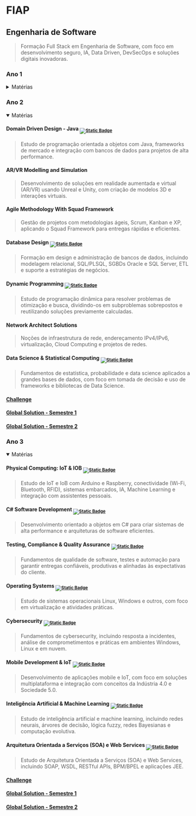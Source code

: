 # FIAP
## Engenharia de Software
> Formação Full Stack em Engenharia de Software, com foco em desenvolvimento seguro, IA, Data Driven, DevSecOps e soluções digitais inovadoras.

### Ano 1
<details>
  <summary>Matérias</summary>
  
  #### Computional Thinking With Python   <sub>[![Static Badge](https://img.shields.io/badge/repos-ED145B)](https://github.com/orgs/Rafafaaa-FIAP/repositories?q=topic%3Aano1+topic%3Actp+sort%3Aname-asc)</sub>
  > Introdução ao pensamento computacional e à programação em Python, com foco em algoritmos, lógica e resolução de problemas.

  #### Storytelling e Inspiração Empreendedora
  > Uso de storytelling e técnicas empreendedoras para comunicar ideias, produtos e serviços de forma envolvente, gerando impacto, engajamento e identificação.

  #### Software & Total Experience Design
  > Exploração de requisitos, gestão ágil de projetos e criação de protótipos de software com foco em UX/UI e Total Experience (TX), do funcionário ao cliente.

  #### Differentiated Problem Solving
  > Estudo de cálculo infinitesimal, derivadas e integrais aplicados à resolução de problemas em contextos práticos.
  
  #### Edge Computing & Computer Systems   <sub>[![Static Badge](https://img.shields.io/badge/repos-ED145B)](https://github.com/orgs/Rafafaaa-FIAP/repositories?q=topic%3Aano1+topic%3Aedg+sort%3Aname-asc)</sub>
  > Estudo de sistemas computacionais e computação em borda, com foco em hardware, sensores, microcontroladores e sua aplicação em coleta e processamento de dados.

  #### Front-End Design   <sub>[![Static Badge](https://img.shields.io/badge/repos-ED145B)](https://github.com/orgs/Rafafaaa-FIAP/repositories?q=topic%3Aano1+topic%3Afro+sort%3Aname-asc)</sub>
  > Formação em desenvolvimento front-end com foco em experiência do usuário e design responsivo, utilizando HTML5, CSS, JavaScript e frameworks.

  #### Web Development   <sub>[![Static Badge](https://img.shields.io/badge/repos-ED145B)](https://github.com/orgs/Rafafaaa-FIAP/repositories?q=topic%3Aano1+topic%3Afro+sort%3Aname-asc)</sub>
  > Desenvolvimento de aplicações web com arquitetura MVC, práticas de web semântica e SEO, usando HTML5, CSS3, JavaScript e React, preparando para atuação fullstack.
  
  #### [Challenge](https://github.com/orgs/Rafafaaa-FIAP/repositories?q=topic%3Aano1+topic%3Achl+sort%3Aname-asc)
  
  #### [Global Solution - Semestre 1](https://github.com/orgs/Rafafaaa-FIAP/repositories?q=topic%3Aano1+topic%3Ags1+sort%3Aname-asc)
  
  #### [Global Solution - Semestre 2](https://github.com/orgs/Rafafaaa-FIAP/repositories?q=topic%3Aano1+topic%3Ags2+sort%3Aname-asc)
</details>

### Ano 2
<details open>
  <summary>Matérias</summary>

  #### Domain Driven Design - Java   <sub>[![Static Badge](https://img.shields.io/badge/repos-ED145B)](https://github.com/orgs/Rafafaaa-FIAP/repositories?q=topic%3Aano2+topic%3Ajav+sort%3Aname-asc)</sub>
  > Estudo de programação orientada a objetos com Java, frameworks de mercado e integração com bancos de dados para projetos de alta performance.

  #### AR/VR Modelling and Simulation
  > Desenvolvimento de soluções em realidade aumentada e virtual (AR/VR) usando Unreal e Unity, com criação de modelos 3D e interações virtuais.

  #### Agile Methodology With Squad Framework
  > Gestão de projetos com metodologias ágeis, Scrum, Kanban e XP, aplicando o Squad Framework para entregas rápidas e eficientes.

  #### Database Design   <sub>[![Static Badge](https://img.shields.io/badge/repos-ED145B)](https://github.com/orgs/Rafafaaa-FIAP/repositories?q=topic%3Aano2+topic%3Adat+sort%3Aname-asc)</sub>
  > Formação em design e administração de bancos de dados, incluindo modelagem relacional, SQL/PLSQL, SGBDs Oracle e SQL Server, ETL e suporte a estratégias de negócios. 

  #### Dynamic Programming   <sub>[![Static Badge](https://img.shields.io/badge/repos-ED145B)](https://github.com/orgs/Rafafaaa-FIAP/repositories?q=topic%3Aano2+topic%3Adyn+sort%3Aname-asc)</sub>
  > Estudo de programação dinâmica para resolver problemas de otimização e busca, dividindo-os em subproblemas sobrepostos e reutilizando soluções previamente calculadas.

  #### Network Architect Solutions
  > Noções de infraestrutura de rede, endereçamento IPv4/IPv6, virtualização, Cloud Computing e projetos de redes.

  #### Data Science & Statistical Computing   <sub>[![Static Badge](https://img.shields.io/badge/repos-ED145B)](https://github.com/orgs/Rafafaaa-FIAP/repositories?q=topic%3Aano2+topic%3Adsc+sort%3Aname-asc)</sub>
  > Fundamentos de estatística, probabilidade e data science aplicados a grandes bases de dados, com foco em tomada de decisão e uso de frameworks e bibliotecas de Data Science.
  
  #### [Challenge](https://github.com/orgs/Rafafaaa-FIAP/repositories?q=CHL2-+sort%3Aname-asc)
  #### [Global Solution - Semestre 1](https://github.com/orgs/Rafafaaa-FIAP/repositories?q=GS03-+sort%3Aname-asc)
  #### [Global Solution - Semestre 2](https://github.com/orgs/Rafafaaa-FIAP/repositories?q=GS04-+sort%3Aname-asc)
</details>

### Ano 3
<details open>
  <summary>Matérias</summary>

  #### Physical Computing: IoT & IOB   <sub>[![Static Badge](https://img.shields.io/badge/repos-ED145B)](https://github.com/orgs/Rafafaaa-FIAP/repositories?q=IOT-+sort%3Aname-asc)</sub>
  > Estudo de IoT e IoB com Arduino e Raspberry, conectividade (Wi-Fi, Bluetooth, RFID), sistemas embarcados, IA, Machine Learning e integração com assistentes pessoais.

  #### C# Software Development   <sub>[![Static Badge](https://img.shields.io/badge/repos-ED145B)](https://github.com/orgs/Rafafaaa-FIAP/repositories?q=CSD-+sort%3Aname-asc)</sub>
  > Desenvolvimento orientado a objetos em C# para criar sistemas de alta performance e arquiteturas de software eficientes.

  #### Testing, Compliance & Quality Assurance   <sub>[![Static Badge](https://img.shields.io/badge/repos-ED145B)](https://github.com/orgs/Rafafaaa-FIAP/repositories?q=TCQ-+sort%3Aname-asc)</sub>
  > Fundamentos de qualidade de software, testes e automação para garantir entregas confiáveis, produtivas e alinhadas às expectativas do cliente.

  #### Operating Systems   <sub>[![Static Badge](https://img.shields.io/badge/repos-ED145B)](https://github.com/orgs/Rafafaaa-FIAP/repositories?q=SYS-+sort%3Aname-asc)</sub>
  > Estudo de sistemas operacionais Linux, Windows e outros, com foco em virtualização e atividades práticas.

  #### Cybersecurity   <sub>[![Static Badge](https://img.shields.io/badge/repos-ED145B)](https://github.com/orgs/Rafafaaa-FIAP/repositories?q=CYB-+sort%3Aname-asc)</sub>
  > Fundamentos de cybersecurity, incluindo resposta a incidentes, análise de comprometimentos e práticas em ambientes Windows, Linux e em nuvem.

  #### Mobile Development & IoT   <sub>[![Static Badge](https://img.shields.io/badge/repos-ED145B)](https://github.com/orgs/Rafafaaa-FIAP/repositories?q=MOB-+sort%3Aname-asc)</sub>
  > Desenvolvimento de aplicações mobile e IoT, com foco em soluções multiplataforma e integração com conceitos da Indústria 4.0 e Sociedade 5.0.

  #### Inteligência Artificial & Machine Learning   <sub>[![Static Badge](https://img.shields.io/badge/repos-ED145B)](https://github.com/orgs/Rafafaaa-FIAP/repositories?q=IAM-+sort%3Aname-asc)</sub>
  > Estudo de inteligência artificial e machine learning, incluindo redes neurais, árvores de decisão, lógica fuzzy, redes Bayesianas e computação evolutiva.

  #### Arquitetura Orientada a Serviços (SOA) e Web Services   <sub>[![Static Badge](https://img.shields.io/badge/repos-ED145B)](https://github.com/orgs/Rafafaaa-FIAP/repositories?q=SOA-+sort%3Aname-asc)</sub>
  > Estudo de Arquitetura Orientada a Serviços (SOA) e Web Services, incluindo SOAP, WSDL, RESTful APIs, BPM/BPEL e aplicações JEE.

  #### [Challenge](https://github.com/orgs/Rafafaaa-FIAP/repositories?q=CHL3-+sort%3Aname-asc)
  #### [Global Solution - Semestre 1](https://github.com/orgs/Rafafaaa-FIAP/repositories?q=GS05-+sort%3Aname-asc)
  #### [Global Solution - Semestre 2](https://github.com/orgs/Rafafaaa-FIAP/repositories?q=GS06-+sort%3Aname-asc)
</details>
